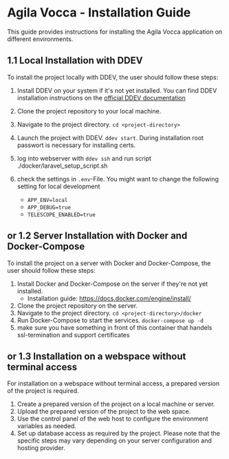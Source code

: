 # Agila Vocca - Installation Guide

This guide provides instructions for installing the Agila Vocca application on different environments.


## 1.1 Local Installation with DDEV

To install the project locally with DDEV, the user should follow these steps:

1. Install DDEV on your system if it's not yet installed. You can find DDEV installation instructions on the [official DDEV documentation](https://ddev.readthedocs.io/en/stable/#installation)
   
2. Clone the project repository to your local machine.
3. Navigate to the project directory.
```cd <project-directory> ```
4. Launch the project with DDEV. `ddev start`. During installation root passwort is necessary for installing certs.
5. log into webserver with `ddev ssh` and run script ./docker/laravel_setup_script.sh
6. check the settings in `.env`-File. You might want to change the following setting for local development
   - `APP_ENV=local`
   - `APP_DEBUG=true`
   - `TELESCOPE_ENABLED=true`

## or 1.2 Server Installation with Docker and Docker-Compose

To install the project on a server with Docker and Docker-Compose, the user should follow these steps:

1. Install Docker and Docker-Compose on the server if they're not yet installed. 
   - Installation guide: https://docs.docker.com/engine/install/ 
2. Clone the project repository on the server.
3. Navigate to the project directory. `cd <project-directory>/docker`
4. Run Docker-Compose to start the services. `docker-compose up -d`
5. make sure you have something in front of this container that handels ssl-termination and support certificates


## or 1.3 Installation on a webspace without terminal access
For installation on a webspace without terminal access, a prepared version of the project is required.
1. Create a prepared version of the project on a local machine or server.
2. Upload the prepared version of the project to the web space.
3. Use the control panel of the web host to configure the environment variables as needed.
4. Set up database access as required by the project.
Please note that the specific steps may vary depending on your server configuration and hosting provider.
